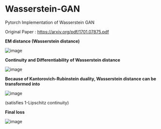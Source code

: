# Wasserstein-GAN
Pytorch Implementation of Wasserstein GAN

Original Paper : https://arxiv.org/pdf/1701.07875.pdf



**EM distance (Wasserstein distance)**


![image](https://user-images.githubusercontent.com/69974410/187249143-b3aaba14-c066-48ca-ad8f-502a23881227.png)



**Continuity and Differentiability of Wasserstein distance**

![image](https://user-images.githubusercontent.com/69974410/187249248-e60ed047-f880-40f4-8b0c-6b2f28d1c18c.png)




**Because of Kantorovich-Rubinstein duality, Wasserstein distance can be transformed into**

![image](https://user-images.githubusercontent.com/69974410/187249561-9ad3a745-4e1c-475a-9612-e3d13a9bc528.png)

(satisfies  1-Lipschitz continuity)


**Final loss**

![image](https://user-images.githubusercontent.com/69974410/187250240-ac965484-0634-4f22-b79f-76aaf6a5e513.png)
